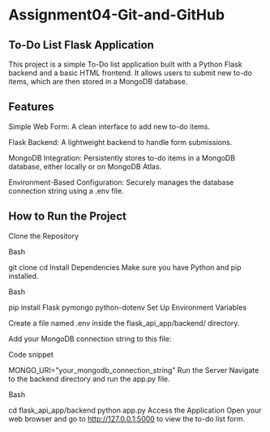 # Assignment04-Git-and-GitHub
## To-Do List Flask Application
This project is a simple To-Do list application built with a Python Flask backend and a basic HTML frontend. It allows users to submit new to-do items, which are then stored in a MongoDB database.

## Features
Simple Web Form: A clean interface to add new to-do items.

Flask Backend: A lightweight backend to handle form submissions.

MongoDB Integration: Persistently stores to-do items in a MongoDB database, either locally or on MongoDB Atlas.

Environment-Based Configuration: Securely manages the database connection string using a .env file.

## How to Run the Project
Clone the Repository

Bash

git clone <your-ssh-repo-url>
cd <your-repo-name>
Install Dependencies
Make sure you have Python and pip installed.

Bash

pip install Flask pymongo python-dotenv
Set Up Environment Variables

Create a file named .env inside the flask_api_app/backend/ directory.

Add your MongoDB connection string to this file:

Code snippet

MONGO_URI="your_mongodb_connection_string"
Run the Server
Navigate to the backend directory and run the app.py file.

Bash

cd flask_api_app/backend
python app.py
Access the Application
Open your web browser and go to http://127.0.0.1:5000 to view the to-do list form.
